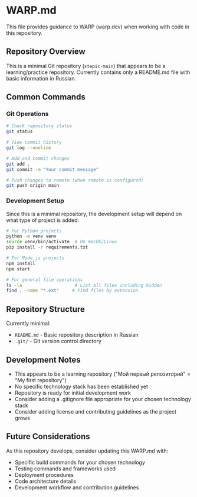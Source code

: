 # WARP.md

This file provides guidance to WARP (warp.dev) when working with code in this repository.

## Repository Overview

This is a minimal Git repository (`stepic-main`) that appears to be a learning/practice repository. Currently contains only a README.md file with basic information in Russian.

## Common Commands

### Git Operations
```bash
# Check repository status
git status

# View commit history
git log --oneline

# Add and commit changes
git add .
git commit -m "Your commit message"

# Push changes to remote (when remote is configured)
git push origin main
```

### Development Setup
Since this is a minimal repository, the development setup will depend on what type of project is added:

```bash
# For Python projects
python -m venv venv
source venv/bin/activate  # On macOS/Linux
pip install -r requirements.txt

# For Node.js projects
npm install
npm start

# For general file operations
ls -la                    # List all files including hidden
find . -name "*.ext"     # Find files by extension
```

## Repository Structure

Currently minimal:
- `README.md` - Basic repository description in Russian
- `.git/` - Git version control directory

## Development Notes

- This appears to be a learning repository ("Мой первый репозиторий" = "My first repository")
- No specific technology stack has been established yet
- Repository is ready for initial development work
- Consider adding a .gitignore file appropriate for your chosen technology stack
- Consider adding license and contributing guidelines as the project grows

## Future Considerations

As this repository develops, consider updating this WARP.md with:
- Specific build commands for your chosen technology
- Testing commands and frameworks used
- Deployment procedures
- Code architecture details
- Development workflow and contribution guidelines
